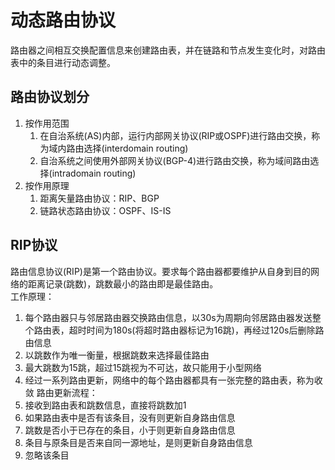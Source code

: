 # 动态路由协议
路由器之间相互交换配置信息来创建路由表，并在链路和节点发生变化时，对路由表中的条目进行动态调整。

## 路由协议划分
1. 按作用范围
   1. 在自治系统(AS)内部，运行内部网关协议(RIP或OSPF)进行路由交换，称为域内路由选择(interdomain routing)  
   2. 自治系统之间使用外部网关协议(BGP-4)进行路由交换，称为域间路由选择(intradomain routing)
2. 按作用原理
   1. 距离矢量路由协议：RIP、BGP
   2. 链路状态路由协议：OSPF、IS-IS

## RIP协议
路由信息协议(RIP)是第一个路由协议。要求每个路由器都要维护从自身到目的网络的距离记录(跳数)，跳数最小的路由即是最佳路由。  
工作原理：
1. 每个路由器只与邻居路由器交换路由信息，以30s为周期向邻居路由器发送整个路由表，超时时间为180s(将超时路由器标记为16跳)，再经过120s后删除路由信息
2. 以跳数作为唯一衡量，根据跳数来选择最佳路由
3. 最大跳数为15跳，超过15跳视为不可达，故只能用于小型网络
4. 经过一系列路由更新，网络中的每个路由器都具有一张完整的路由表，称为收敛
路由更新流程：
1. 接收到路由表和跳数信息，直接将跳数加1
2. 如果路由表中是否有该条目，没有则更新自身路由信息
3. 跳数是否小于已存在的条目，小于则更新自身路由信息
4. 条目与原条目是否来自同一源地址，是则更新自身路由信息
5. 忽略该条目